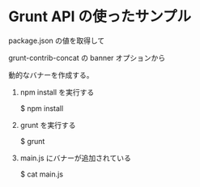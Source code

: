 

# Grunt API の使ったサンプル

package.json の値を取得して

grunt-contrib-concat の banner オプションから

動的なバナーを作成する。


1. npm install を実行する

	$ npm install


2. grunt を実行する

	$ grunt


3. main.js にバナーが追加されている

	$ cat main.js

